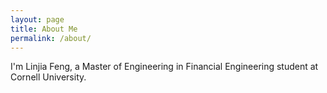 ```yaml
---
layout: page
title: About Me
permalink: /about/
---
```


I'm Linjia Feng, a Master of Engineering in Financial Engineering student at Cornell University.
